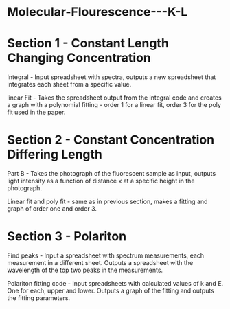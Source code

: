 # Molecular-Flourescence---K-L

# Section 1 - Constant Length Changing Concentration

Integral - Input spreadsheet with spectra, outputs a new spreadsheet that integrates each sheet from a specific value. 

linear Fit -  Takes the spreadsheet output from the integral code and creates a graph with a polynomial fitting - order 1 for a linear fit, order 3 for the poly fit used in the paper. 


# Section 2 - Constant Concentration Differing Length
Part B - Takes the photograph of the fluorescent sample as input, outputs light intensity as a function of distance x at a specific height in the photograph. 

Linear fit and poly fit - same as in previous section, makes a fitting and graph of order one and order 3.

# Section 3 - Polariton
Find peaks - Input a spreadsheet with spectrum measurements, each measurement in a different sheet. Outputs a spreadsheet with the wavelength of the top two peaks in the measurements.

Polariton fitting code - Input spreadsheets with calculated values of k and E. One for each, upper and lower. Outputs a graph of the fitting and outputs the fitting parameters.


